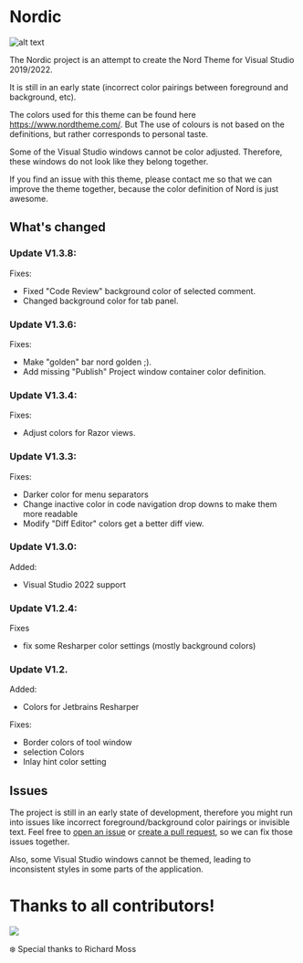 # Nordic

![alt text](./nordic.png)


The Nordic project is an attempt to create the Nord Theme for Visual Studio 2019/2022. 

It is still in an early state (incorrect color pairings between foreground and background, etc).

The colors used for this theme can be found here https://www.nordtheme.com/.
But The use of colours is not based on the definitions, but rather corresponds to personal taste.

Some of the Visual Studio windows cannot be color adjusted. Therefore, these windows do not look like they belong together.

If you find an issue with this theme, please contact me so that we can improve the theme together, because the color definition of Nord is just awesome.


## What's changed


### Update V1.3.8:

Fixes:
* Fixed "Code Review" background color of selected comment.
* Changed background color for tab panel.


### Update V1.3.6:

Fixes:
* Make "golden" bar nord golden ;).
* Add missing "Publish" Project window container color definition.


### Update V1.3.4:

Fixes:
* Adjust colors for Razor views.


### Update V1.3.3:

Fixes:
* Darker color for menu separators 
* Change inactive color in code navigation drop downs to make them more readable
* Modify "Diff Editor" colors get a better diff view. 

### Update V1.3.0:

Added:
* Visual Studio 2022 support

### Update V1.2.4:

Fixes
* fix some Resharper color settings (mostly background colors)

### Update V1.2.

Added:
* Colors for Jetbrains Resharper

Fixes:
* Border colors of tool window
* selection Colors
* Inlay hint color setting


## Issues

The project is still in an early state of development, therefore you might run into issues like incorrect foreground/background color pairings or invisible text. Feel free to [open an issue](https://github.com/dst80/nordic/issues) or [create a pull request](https://github.com/dst80/nordic/pulls), so we can fix those issues together. 

Also, some Visual Studio windows cannot be themed, leading to inconsistent styles in some parts of the application.

# Thanks to all contributors!

<a href="https://github.com/dst80/nordic/graphs/contributors">
  <img src="https://contrib.rocks/image?repo=dst80/nordic" />
</a>

❄️️ Special thanks to Richard Moss
